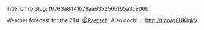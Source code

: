 Title: chirp
Slug: f6763a8441b78aa9352566165a3ce06b

Weather forecast for the 21st. <a href="http://twitter.com/Raetsch">@Raetsch</a>: Also doch! ... <a href="http://t.co/g8UKiqkV">http://t.co/g8UKiqkV</a>
